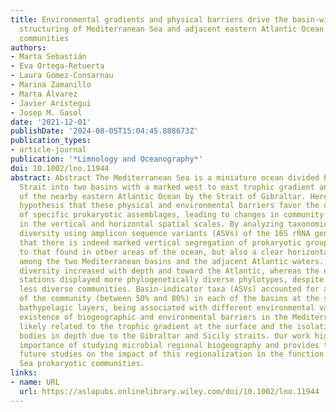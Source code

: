 ```yaml
---
title: Environmental gradients and physical barriers drive the basin‐wide spatial
  structuring of Mediterranean Sea and adjacent eastern Atlantic Ocean prokaryotic
  communities
authors:
- Marta Sebastián
- Eva Ortega‐Retuerta
- Laura Gómez‐Consarnau
- Marina Zamanillo
- Marta Álvarez
- Javier Arístegui
- Josep M. Gasol
date: '2021-12-01'
publishDate: '2024-08-05T15:04:45.888673Z'
publication_types:
- article-journal
publication: '*Limnology and Oceanography*'
doi: 10.1002/lno.11944
abstract: Abstract The Mediterranean Sea is a miniature ocean divided by the Sicily
  Strait into two basins with a marked west to east trophic gradient and separated
  of the nearby eastern Atlantic Ocean by the Strait of Gibraltar. Here, we test the
  hypothesis that these physical and environmental barriers favor the development
  of specific prokaryotic assemblages, leading to changes in community structure both
  in the vertical and horizontal spatial scales. By analyzing taxonomic and phylogenetic
  diversity using amplicon sequence variants (ASVs) of the 16S rRNA gene, we show
  that there is indeed marked vertical segregation of prokaryotic groups, similar
  to that found in other areas of the ocean, but also a clear horizontal structuring
  among the two Mediterranean basins and the adjacent Atlantic waters. Prokaryotic
  diversity increased with depth and toward the Atlantic, whereas the easternmost
  stations displayed more phylogenetically diverse phylotypes, despite harboring globally
  less diverse communities. Basin‐indicator taxa (ASVs) accounted for a large fraction
  of the community (between 50% and 80%) in each of the basins at the surface and
  bathypelagic layers, being associated with different environmental variables. The
  existence of biogeographic and environmental barriers in the Mediterranean Sea is
  likely related to the trophic gradient at the surface and the isolation of water
  bodies in depth due to the Gibraltar and Sicily straits. Our work highlights the
  importance of studying microbial regional biogeography and provides the basis for
  future studies on the impact of this regionalization in the function of Mediterranean
  Sea prokaryotic communities.
links:
- name: URL
  url: https://aslopubs.onlinelibrary.wiley.com/doi/10.1002/lno.11944
---
```


